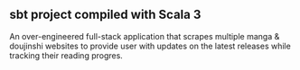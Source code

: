 ## sbt project compiled with Scala 3

An over-engineered full-stack application that scrapes multiple manga & doujinshi websites to provide user with updates on the latest releases while tracking their reading progres.
